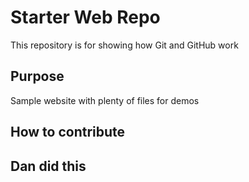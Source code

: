 # Starter Web Repo

This repository is for showing how Git and GitHub work

## Purpose

Sample website with plenty of files for demos

## How to contribute

## Dan did this